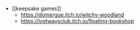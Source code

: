 - [[keepsake games]]
	- https://domergue.itch.io/witchy-woodland
	- https://lostwaysclub.itch.io/floating-bookshop